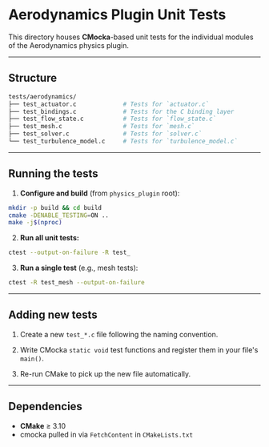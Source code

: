 # Aerodynamics Plugin Unit Tests

This directory houses **CMocka**-based unit tests for the individual modules of the Aerodynamics physics plugin. 

---

## Structure

```bash
tests/aerodynamics/
├── test_actuator.c             # Tests for `actuator.c`
├── test_bindings.c             # Tests for the C binding layer
├── test_flow_state.c           # Tests for `flow_state.c`
├── test_mesh.c                 # Tests for `mesh.c`
├── test_solver.c               # Tests for `solver.c`
└── test_turbulence_model.c     # Tests for `turbulence_model.c` 
```

---

## Running the tests

1. **Configure and build** (from `physics_plugin` root):

```bash
mkdir -p build && cd build
cmake -DENABLE_TESTING=ON ..
make -j$(nproc)
```

2. **Run all unit tests:**

```bash
ctest --output-on-failure -R test_
```

3. **Run a single test** (e.g., mesh tests):

```bash
ctest -R test_mesh --output-on-failure
```

---

## Adding new tests

1. Create a new `test_*.c` file following the naming convention.
2. Write CMocka `static void` test functions and register them in your file's `main()`.

3. Re-run CMake to pick up the new file automatically. 

---

## Dependencies

* **CMake** ≥ 3.10
* cmocka pulled in via `FetchContent` in `CMakeLists.txt`